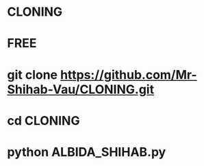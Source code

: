 # CLONING

# FREE

# git clone https://github.com/Mr-Shihab-Vau/CLONING.git

# cd CLONING

# python ALBIDA_SHIHAB.py
